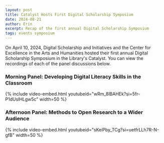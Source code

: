 ```yaml
---
layout: post
title: Catalyst Hosts First Digital Scholarship Symposium
date: 2024-08-21
author: Erin
excerpt: Recap of the first annual Digital Scholarship Symposium
tags: events symposium
---
```

On April 10, 2024, Digital Scholarship and Initiatives and the Center for Excellence in the Arts and Humanities hosted their first annual Digital Scholarship Symposium in the Library's Catalyst. You can view the recordings of each of the panel discussions below.

### Morning Panel: Developing Digital Literacy Skills in the Classroom
{% include video-embed.html youtubeid="wRm_8lBAHEk?si=5fr-P1dUslHLgw5c" width=50 %}

### Afternoon Panel: Methods to Open Research to a Wider Audience
{% include video-embed.html youtubeid="sKeiPby_TCg?si=uetfrLLh7R-N-gfB" width=50 %}